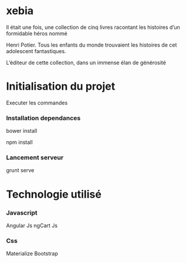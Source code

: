 
# xebia

Il était une fois, une collection de cinq livres racontant les histoires d’un formidable héros nommé

Henri Potier. Tous les enfants du monde trouvaient les histoires de cet adolescent fantastiques.

L’éditeur de cette collection, dans un immense élan de générosité


# Initialisation du projet

Executer les commandes

### Installation dependances
bower install

npm install

### Lancement serveur

grunt serve

# Technologie utilisé

### Javascript
Angular Js
  ngCart Js

### Css

Materialize
Bootstrap

